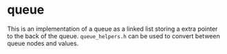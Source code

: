 # queue

This is an implementation of a queue as a linked list storing a extra pointer to the back of
the queue. `queue_helpers.h` can be used to convert between queue nodes and values.
